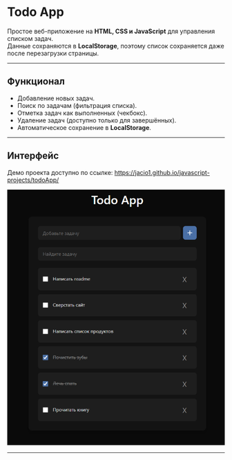 # Todo App

Простое веб-приложение на **HTML, CSS и JavaScript** для управления списком задач.  
Данные сохраняются в **LocalStorage**, поэтому список сохраняется даже после перезагрузки страницы.

---

## Функционал

- Добавление новых задач.
- Поиск по задачам (фильтрация списка).
- Отметка задач как выполненных (чекбокс).
- Удаление задач (доступно только для завершённых).
- Автоматическое сохранение в **LocalStorage**.

---

## Интерфейс

Демо проекта доступно по ссылке: https://jacio1.github.io/javascript-projects/todoApp/

![Интерфейс приложения](./images/interface.png)

---
